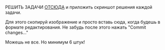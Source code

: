 РЕШИТЬ ЗАДАЧИ [ОТСЮДА](https://education.yandex.ru/handbook/python/article/uslovnyy-operator) и приложить скриншот решения каждой задачи.

Для этого скопируй изображение и просто вставь сюда, когда будешь в формате редактирования. Не забудь после этого нажать "Commit changes..."

Можешь не все. Но минимум 6 штук!
